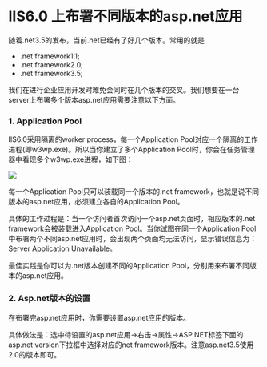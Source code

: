 IIS6.0 上布署不同版本的asp.net应用
====================

随着.net3.5的发布，当前.net已经有了好几个版本。常用的就是

- .net framework1.1;
- .net framework2.0;
- .net framework3.5;

我们在进行企业应用开发时难免会同时在几个版本的交叉。我们想要在一台server上布署多个版本asp.net应用需要注意以下方面。

### 1. Application Pool

IIS6.0采用隔离的worker process，每一个Application Pool对应一个隔离的工作进程(即w3wp.exe)。所以当你建立了多个Application Pool时，你会在任务管理器中看现多个w3wp.exe进程，如下图：

![](http://blog.chinaunix.net/photo/11680_090609141729.jpg)

每一个Application Pool只可以装载同一个版本的.net framework，也就是说不同版本的asp.net应用，必须建立各自的Application Pool。

具体的工作过程是：当一个访问者首次访问一个asp.net页面时，相应版本的.net framework会被装载进入Application Pool。当你试图在同一个Application Pool中布署两个不同asp.net应用时，会出现两个页面均无法访问，显示错误信息为：Server Application Unavailable。

最佳实践是你可以为.net版本创建不同的Application Pool，分别用来布署不同版本的asp.net应用。
 
 
### 2. Asp.net版本的设置

在布署完asp.net应用时，你需要设置asp.net应用的版本。

具体做法是：选中待设置的asp.net应用->右击->属性->ASP.NET标签下面的asp.net version下拉框中选择对应的net framework版本。注意asp.net3.5使用2.0的版本即可。


 
